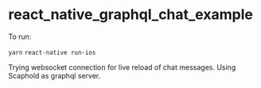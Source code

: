 # react_native_graphql_chat_example

To run:

`yarn`
`react-native run-ios`

Trying websocket connection for live reload of chat messages. Using Scaphold as graphql server. 
